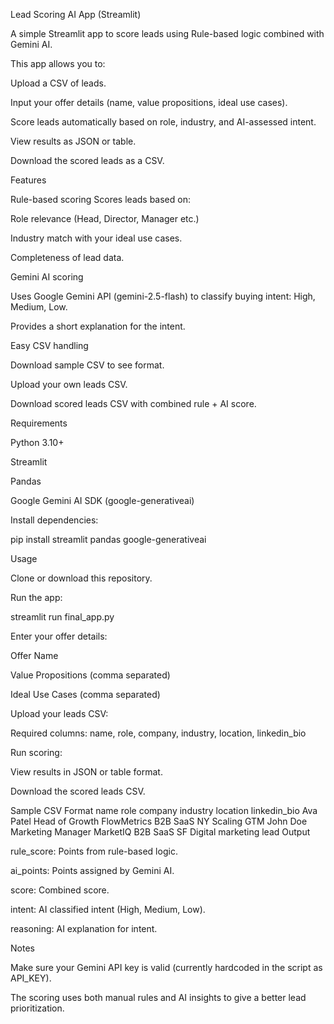 Lead Scoring AI App (Streamlit)

A simple Streamlit app to score leads using Rule-based logic combined with Gemini AI.

This app allows you to:

Upload a CSV of leads.

Input your offer details (name, value propositions, ideal use cases).

Score leads automatically based on role, industry, and AI-assessed intent.

View results as JSON or table.

Download the scored leads as a CSV.

Features

Rule-based scoring
Scores leads based on:

Role relevance (Head, Director, Manager etc.)

Industry match with your ideal use cases.

Completeness of lead data.

Gemini AI scoring

Uses Google Gemini API (gemini-2.5-flash) to classify buying intent: High, Medium, Low.

Provides a short explanation for the intent.

Easy CSV handling

Download sample CSV to see format.

Upload your own leads CSV.

Download scored leads CSV with combined rule + AI score.

Requirements

Python 3.10+

Streamlit

Pandas

Google Gemini AI SDK (google-generativeai)

Install dependencies:

pip install streamlit pandas google-generativeai

Usage

Clone or download this repository.

Run the app:

streamlit run final_app.py


Enter your offer details:

Offer Name

Value Propositions (comma separated)

Ideal Use Cases (comma separated)

Upload your leads CSV:

Required columns: name, role, company, industry, location, linkedin_bio

Run scoring:

View results in JSON or table format.

Download the scored leads CSV.

Sample CSV Format
name	role	company	industry	location	linkedin_bio
Ava Patel	Head of Growth	FlowMetrics	B2B SaaS	NY	Scaling GTM
John Doe	Marketing Manager	MarketIQ	B2B SaaS	SF	Digital marketing lead
Output

rule_score: Points from rule-based logic.

ai_points: Points assigned by Gemini AI.

score: Combined score.

intent: AI classified intent (High, Medium, Low).

reasoning: AI explanation for intent.

Notes

Make sure your Gemini API key is valid (currently hardcoded in the script as API_KEY).

The scoring uses both manual rules and AI insights to give a better lead prioritization.
